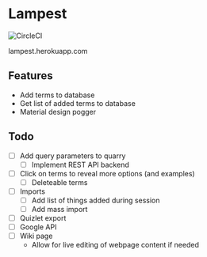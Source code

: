 # Lampest
![CircleCI](https://img.shields.io/circleci/build/github/SpicyRicecaker/Lampest?label=pipeline&logo=circleci&style=flat-square)

lampest.herokuapp.com

## Features
- Add terms to database
- Get list of added terms to database 
- Material design pogger

## Todo
- [ ] Add query parameters to quarry
  - [ ] Implement REST API backend
- [ ] Click on terms to reveal more options (and examples)
  - [ ] Deleteable terms
- [ ] Imports
  - [ ] Add list of things added during session
  - [ ] Add mass import
- [ ] Quizlet export
- [ ] Google API
- [ ] Wiki page
  - Allow for live editing of webpage content if needed